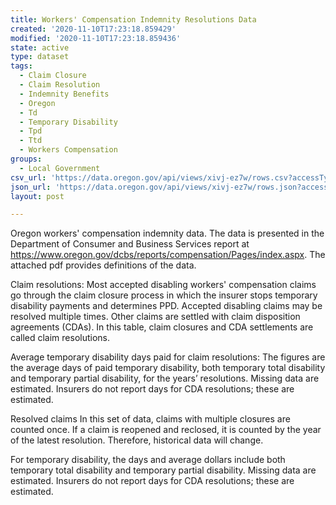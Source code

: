 ```yaml
---
title: Workers' Compensation Indemnity Resolutions Data
created: '2020-11-10T17:23:18.859429'
modified: '2020-11-10T17:23:18.859436'
state: active
type: dataset
tags:
  - Claim Closure
  - Claim Resolution
  - Indemnity Benefits
  - Oregon
  - Td
  - Temporary Disability
  - Tpd
  - Ttd
  - Workers Compensation
groups:
  - Local Government
csv_url: 'https://data.oregon.gov/api/views/xivj-ez7w/rows.csv?accessType=DOWNLOAD'
json_url: 'https://data.oregon.gov/api/views/xivj-ez7w/rows.json?accessType=DOWNLOAD'
layout: post

---
```

Oregon workers' compensation indemnity data. The data is presented in the Department of Consumer and Business Services report at https://www.oregon.gov/dcbs/reports/compensation/Pages/index.aspx. The attached pdf provides definitions of the data.

Claim resolutions: Most accepted disabling workers' compensation claims go through the claim closure process in which the insurer stops temporary disability payments and determines PPD. Accepted disabling claims may be resolved multiple times. Other claims are settled with claim disposition agreements (CDAs). In this table, claim closures and CDA settlements are called claim resolutions.

Average temporary disability days paid for claim resolutions: The figures are the average days of paid temporary disability, both temporary total disability and temporary partial disability, for the years’ resolutions. Missing data are estimated. Insurers do not report days for CDA resolutions; these are estimated.

Resolved claims In this set of data, claims with multiple closures are counted once. If a claim is reopened and reclosed, it is counted by the year of the latest resolution. Therefore, historical data will change.

For temporary disability, the days and average dollars include both temporary total disability and temporary partial disability. Missing data are estimated. Insurers do not report days for CDA resolutions; these are estimated.
